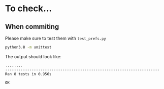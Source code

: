 # To check...

## When commiting
Please make sure to test them with `test_prefs.py`
```sh
python3.8 -m unittest
```
The output should look like:
```
........                                                                                                                                                                                                                                  
----------------------------------------------------------------------                                                                                                                                                                    
Ran 8 tests in 0.956s                                                                                                                                                                                                                     

OK     
```
